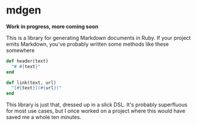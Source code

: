 # mdgen

**Work in progress, more coming soon**

This is a library for generating Markdown documents in Ruby. If your project emits Markdown, you've probably written some methods like these somewhere

```ruby
def header(text)
  "# #{text}"
end

def link(text, url)
  "[#{text}](#{url})"
end
```

This library is just that, dressed up in a slick DSL. It's probably superfluous for most use cases, but I once worked on a project where this would have saved me a whole ten minutes.
